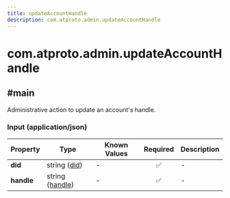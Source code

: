 ```yaml
---
title: updateAccountHandle
description: com.atproto.admin.updateAccountHandle
---
```


# com.atproto.admin.updateAccountHandle

## #main

Administrative action to update an account's handle.

### Input (application/json)

| Property | Type | Known Values | Required | Description |
| --- | --- | --- | :---: | --- |
| **did** | string ([did](https://atproto.com/specs/did)) | - | ✅ | - |
| **handle** | string ([handle](https://atproto.com/specs/handle)) | - | ✅ | - |
